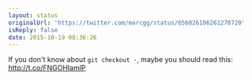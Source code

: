 ```yaml
---
layout: status
originalUrl: 'https://twitter.com/marcgg/status/656026106261278720'
isReply: false
date: 2015-10-19 08:36:26
---
```


If you don't know about `git checkout -`, maybe you should read this: http://t.co/FNGOHIamlP
